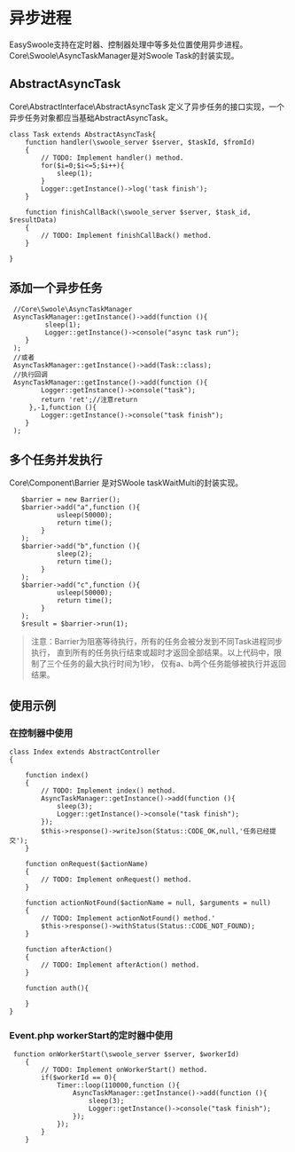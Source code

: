 # 异步进程
EasySwoole支持在定时器、控制器处理中等多处位置使用异步进程。
Core\Swoole\AsyncTaskManager是对Swoole Task的封装实现。
## AbstractAsyncTask
Core\AbstractInterface\AbstractAsyncTask 定义了异步任务的接口实现，一个异步任务对象都应当基础AbstractAsyncTask。
```
class Task extends AbstractAsyncTask{
    function handler(\swoole_server $server, $taskId, $fromId)
    {
        // TODO: Implement handler() method.
        for($i=0;$i<=5;$i++){
            sleep(1);
        }
        Logger::getInstance()->log('task finish');   
    }

    function finishCallBack(\swoole_server $server, $task_id, $resultData)
    {
        // TODO: Implement finishCallBack() method.
    }

}
```
## 添加一个异步任务
```
 //Core\Swoole\AsyncTaskManager
 AsyncTaskManager::getInstance()->add(function (){
         sleep(1);
         Logger::getInstance()->console("async task run");
    }
 );
 //或者
 AsyncTaskManager::getInstance()->add(Task::class);
 //执行回调
 AsyncTaskManager::getInstance()->add(function (){
        Logger::getInstance()->console("task");
        return 'ret';//注意return
     },-1,function (){
        Logger::getInstance()->console("task finish");
    }
 );
```
## 多个任务并发执行
Core\Component\Barrier 是对SWoole taskWaitMulti的封装实现。
```
   $barrier = new Barrier();
   $barrier->add("a",function (){
            usleep(50000);
            return time();
        }
   );
   $barrier->add("b",function (){
            sleep(2);
            return time();
        }
   );
   $barrier->add("c",function (){
            usleep(50000);
            return time();
        }
   );
   $result = $barrier->run(1);
```
> 注意：Barrier为阻塞等待执行，所有的任务会被分发到不同Task进程同步执行，
直到所有的任务执行结束或超时才返回全部结果。以上代码中，限制了三个任务的最大执行时间为1秒，
仅有a、b两个任务能够被执行并返回结果。

## 使用示例
### 在控制器中使用
```
class Index extends AbstractController
{

    function index()
    {
        // TODO: Implement index() method.
        AsyncTaskManager::getInstance()->add(function (){
            sleep(3);
            Logger::getInstance()->console("task finish");
        });
        $this->response()->writeJson(Status::CODE_OK,null,'任务已经提交');
    }

    function onRequest($actionName)
    {
        // TODO: Implement onRequest() method.
    }

    function actionNotFound($actionName = null, $arguments = null)
    {
        // TODO: Implement actionNotFound() method.'
        $this->response()->withStatus(Status::CODE_NOT_FOUND);
    }

    function afterAction()
    {
        // TODO: Implement afterAction() method.
    }

    function auth(){

    }
}
```

### Event.php workerStart的定时器中使用
```
 function onWorkerStart(\swoole_server $server, $workerId)
    {
        // TODO: Implement onWorkerStart() method.
        if($workerId == 0){
            Timer::loop(110000,function (){
                AsyncTaskManager::getInstance()->add(function (){
                    sleep(3);
                    Logger::getInstance()->console("task finish");
                });
            });
        }
    }
```

<script>
    var _hmt = _hmt || [];
    (function() {
        var hm = document.createElement("script");
        hm.src = "https://hm.baidu.com/hm.js?4c8d895ff3b25bddb6fa4185c8651cc3";
        var s = document.getElementsByTagName("script")[0];
        s.parentNode.insertBefore(hm, s);
    })();
</script>
<script>
(function(){
    var bp = document.createElement('script');
    var curProtocol = window.location.protocol.split(':')[0];
    if (curProtocol === 'https') {
        bp.src = 'https://zz.bdstatic.com/linksubmit/push.js';        
    }
    else {
        bp.src = 'http://push.zhanzhang.baidu.com/push.js';
    }
    var s = document.getElementsByTagName("script")[0];
    s.parentNode.insertBefore(bp, s);
})();
</script>



